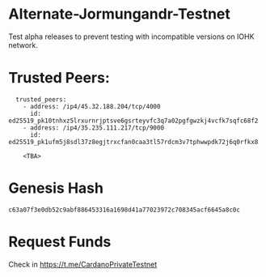 # Alternate-Jormungandr-Testnet
Test alpha releases to prevent testing with incompatible versions on IOHK network.

# Trusted Peers:
```
  trusted_peers:                                                                
    - address: /ip4/45.32.188.204/tcp/4000                                      
      id: ed25519_pk10tnhxz5lrxurnrjptsve6gsrteyvfc3q7a02pgfgwzkj4vcfk7sqfc68f2 
    - address: /ip4/35.235.111.217/tcp/9000
      id: ed25519_pk1ufm5j8sdl37z8egjtrxcfan0caa3tl57rdcm3v7tphwwpdk72j6q0rfkx8

    <TBA>
```

# Genesis Hash
```
c63a07f3e0db52c9abf886453316a1698d41a77023972c708345acf6645a8c0c
```

# Request Funds
Check in https://t.me/CardanoPrivateTestnet
